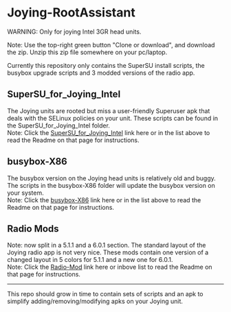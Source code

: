 # Joying-RootAssistant

WARNING: Only for joying Intel 3GR head units.

Note: Use the top-right green button "Clone or download", and download the zip.
Unzip this zip file somewhere on your pc/laptop.

Currently this repository only contains the SuperSU install scripts, the busybox upgrade scripts and 3 modded versions of the radio app. 

## SuperSU_for_Joying_Intel
The Joying units are rooted but miss a user-friendly Superuser apk that deals with the SELinux policies on your unit.
These scripts can be found in the SuperSU_for_Joying_Intel folder.<br>
Note: Click the [SuperSU_for_Joying_Intel](https://github.com/hvdwolf/Joying-RootAssistant/tree/master/SuperSU_for_Joying_Intel) link here or in the list above to read the Readme on that page for instructions.

## busybox-X86
The busybox version on the Joying head units is relatively old and buggy. The scripts in the busybox-X86 folder will update the busybox version on your system.<br>
Note: Click the [busybox-X86](https://github.com/hvdwolf/Joying-RootAssistant/tree/master/busybox-X86) link here or in the list above to read the Readme on that page for instructions.

## Radio Mods
Note: now split in a 5.1.1 and a 6.0.1 section.
The standard layout of the Joying radio app is not very nice. These mods contain one version of a changed layout in 5 colors for 5.1.1 and a new one for 6.0.1.<br>
Note: Click the [Radio-Mod](https://github.com/hvdwolf/Joying-RootAssistant/tree/master/Radio-Mod) link here or inbove list to read the Readme on that page for instructions.


-----
This repo should grow in time to contain sets of scripts and an apk to simplify adding/removing/modifying apks on your Joying unit.
